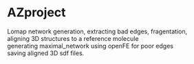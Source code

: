 # AZproject

Lomap network generation, extracting bad edges, fragentation, \
aligning 3D structures to a reference molecule \
generating maximal_network using openFE for poor edges \
saving aligned 3D sdf files.

